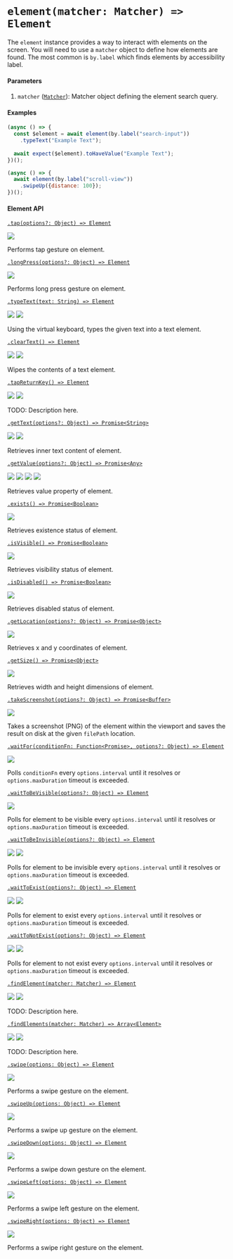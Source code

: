 # `element(matcher: Matcher) => Element`

The `element` instance provides a way to interact with elements on the screen. You will need to use a `matcher` object to define how elements are found. The most common is `by.label` which finds elements by accessibility label.

#### Parameters

1. `matcher` ([`Matcher`](./matchers.md)): Matcher object defining the element search query.

#### Examples

```javascript
(async () => {
  const $element = await element(by.label("search-input"))
    .typeText("Example Text");
  
  await expect($element).toHaveValue("Example Text");
})();
```

```javascript
(async () => {
  await element(by.label("scroll-view"))
    .swipeUp({distance: 100});
})();
```
#### Element API

[```.tap(options?: Object) => Element```](./element/tap.md)

<img src="https://img.shields.io/badge/Platform-Both-blue.svg" />

Performs tap gesture on element.

[```.longPress(options?: Object) => Element```](./element/longPress.md)

<img src="https://img.shields.io/badge/Platform-Both-blue.svg" />

Performs long press gesture on element.

[```.typeText(text: String) => Element```](./element/typeText.md)

<img src="https://img.shields.io/badge/Platform-Both-blue.svg" /> <img src="https://img.shields.io/badge/Docs-WIP-orange.svg" />

Using the virtual keyboard, types the given text into a text element.

[```.clearText() => Element```](./element/clearText.md)

<img src="https://img.shields.io/badge/Platform-Both-blue.svg" /> <img src="https://img.shields.io/badge/Docs-WIP-orange.svg" />

Wipes the contents of a text element.

[```.tapReturnKey() => Element```](./element/tapReturnKey.md)

<img src="https://img.shields.io/badge/Platform-Both-blue.svg" /> <img src="https://img.shields.io/badge/Docs-TODO-red.svg" />

TODO: Description here.

[```.getText(options?: Object) => Promise<String>```](./element/getText.md)

<img src="https://img.shields.io/badge/Platform-Both-blue.svg" /> <img src="https://img.shields.io/badge/Docs-WIP-orange.svg" />

Retrieves inner text content of element.

[```.getValue(options?: Object) => Promise<Any>```](./element/getValue.md)

<img src="https://img.shields.io/badge/Platform-Both-blue.svg" /> <img src="https://img.shields.io/badge/Dev-WIP-orange.svg" /> <img src="https://img.shields.io/badge/Docs-WIP-orange.svg" /> <img src="https://img.shields.io/badge/Tests-WIP-orange.svg" />

Retrieves value property of element.

[```.exists() => Promise<Boolean>```](./element/exists.md)

<img src="https://img.shields.io/badge/Platform-Both-blue.svg" />

Retrieves existence status of element.

[```.isVisible() => Promise<Boolean>```](./element/isVisible.md)

<img src="https://img.shields.io/badge/Platform-Both-blue.svg" />

Retrieves visibility status of element.

[```.isDisabled() => Promise<Boolean>```](./element/isDisabled.md)

<img src="https://img.shields.io/badge/Platform-Both-blue.svg" />

Retrieves disabled status of element.

[```.getLocation(options?: Object) => Promise<Object>```](./element/getLocation.md)

<img src="https://img.shields.io/badge/Platform-Both-blue.svg" />

Retrieves x and y coordinates of element.

[```.getSize() => Promise<Object>```](./element/getSize.md)

<img src="https://img.shields.io/badge/Platform-Both-blue.svg" />

Retrieves width and height dimensions of element.

[```.takeScreenshot(options?: Object) => Promise<Buffer>```](./element/takeScreenshot.md)

<img src="https://img.shields.io/badge/Platform-Both-blue.svg" />

Takes a screenshot (PNG) of the element within the viewport and saves the result on disk at the given `filePath` location.

[```.waitFor(conditionFn: Function<Promise>, options?: Object) => Element```](./element/waitFor.md)

<img src="https://img.shields.io/badge/Platform-Both-blue.svg" />

Polls `conditionFn` every `options.interval` until it resolves or `options.maxDuration` timeout is exceeded.

[```.waitToBeVisible(options?: Object) => Element```](./element/waitToBeVisible.md)

<img src="https://img.shields.io/badge/Platform-Both-blue.svg" />

Polls for element to be visible every `options.interval` until it resolves or `options.maxDuration` timeout is exceeded.

[```.waitToBeInvisible(options?: Object) => Element```](./element/waitToBeInvisible.md)

<img src="https://img.shields.io/badge/Platform-Both-blue.svg" /> <img src="https://img.shields.io/badge/Docs-WIP-orange.svg" />

Polls for element to be invisible every `options.interval` until it resolves or `options.maxDuration` timeout is exceeded.

[```.waitToExist(options?: Object) => Element```](./element/waitToExist.md)

<img src="https://img.shields.io/badge/Platform-Both-blue.svg" /> <img src="https://img.shields.io/badge/Docs-WIP-orange.svg" />

Polls for element to exist every `options.interval` until it resolves or `options.maxDuration` timeout is exceeded.

[```.waitToNotExist(options?: Object) => Element```](./element/waitToExist.md)

<img src="https://img.shields.io/badge/Platform-Both-blue.svg" /> <img src="https://img.shields.io/badge/Docs-WIP-orange.svg" />

Polls for element to not exist every `options.interval` until it resolves or `options.maxDuration` timeout is exceeded.

[```.findElement(matcher: Matcher) => Element```](./element/findElement.md)

<img src="https://img.shields.io/badge/Platform-Both-blue.svg" /> <img src="https://img.shields.io/badge/Docs-TODO-red.svg" />

TODO: Description here.

[```.findElements(matcher: Matcher) => Array<Element>```](./element/findElements.md)

<img src="https://img.shields.io/badge/Platform-Both-blue.svg" /> <img src="https://img.shields.io/badge/Docs-TODO-red.svg" />

TODO: Description here.

[```.swipe(options: Object) => Element```](./element/swipe.md)

<img src="https://img.shields.io/badge/Platform-Both-blue.svg" />

Performs a swipe gesture on the element.

[```.swipeUp(options: Object) => Element```](./element/swipeUp.md)

<img src="https://img.shields.io/badge/Platform-Both-blue.svg" />

Performs a swipe up gesture on the element.

[```.swipeDown(options: Object) => Element```](./element/swipeDown.md)

<img src="https://img.shields.io/badge/Platform-Both-blue.svg" />

Performs a swipe down gesture on the element.

[```.swipeLeft(options: Object) => Element```](./element/swipeLeft.md)

<img src="https://img.shields.io/badge/Platform-Both-blue.svg" />

Performs a swipe left gesture on the element.

[```.swipeRight(options: Object) => Element```](./element/swipeRight.md)

<img src="https://img.shields.io/badge/Platform-Both-blue.svg" />

Performs a swipe right gesture on the element.
